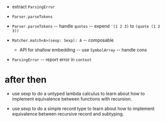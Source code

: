 - extract `ParsingError`

- `Parser.parseTokens`
- `Parser.parseTokens` -- handle `quotes` -- expend `'(1 2 3)` to `(quote (1 2 3))`
- `Matcher.match<A>(sexp: Sexp): A` -- composable
  - API for shallow embedding -- use `SymbolArray` -- handle cons

- `ParsingError` -- report error in `context`

# after then

- use sexp to do a untyped lambda calculus
  to learn about how to implement equivalence
  between functions with recursion.

- use sexp to do a simple record type
  to learn about how to implement equivalence
  between recursive record and subtyping.
